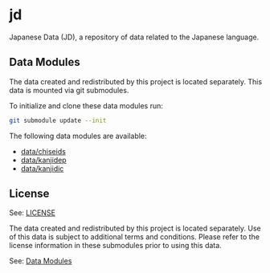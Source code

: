 # jd

Japanese Data (JD), a repository of data related to the Japanese language.

## Data Modules

The data created and redistributed by this project is located separately. This
data is mounted via git submodules.

To initialize and clone these data modules run:
```sh
git submodule update --init
```

The following data modules are available:
- [data/chiseids](https://gitlab.com/mrpudn/jd-chiseids)
- [data/kanjidep](https://gitlab.com/mrpudn/jd-kanjidep)
- [data/kanjidic](https://gitlab.com/mrpudn/jd-kanjidic)

## License

See: [LICENSE](LICENSE)

The data created and redistributed by this project is located separately. Use of
this data is subject to additional terms and conditions. Please refer to the
license information in these submodules prior to using this data.

See: [Data Modules](#data-modules)
